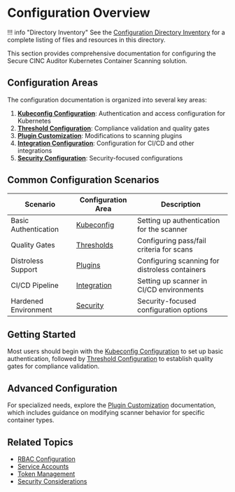 # Configuration Overview

!!! info "Directory Inventory"
    See the [Configuration Directory Inventory](inventory.md) for a complete listing of files and resources in this directory.

This section provides comprehensive documentation for configuring the Secure CINC Auditor Kubernetes Container Scanning solution.

## Configuration Areas

The configuration documentation is organized into several key areas:

1. **[Kubeconfig Configuration](kubeconfig/index.md)**: Authentication and access configuration for Kubernetes
2. **[Threshold Configuration](thresholds/index.md)**: Compliance validation and quality gates
3. **[Plugin Customization](plugins/index.md)**: Modifications to scanning plugins
4. **[Integration Configuration](integration/index.md)**: Configuration for CI/CD and other integrations
5. **[Security Configuration](security/index.md)**: Security-focused configurations

## Common Configuration Scenarios

| Scenario | Configuration Area | Description |
|----------|-------------------|-------------|
| Basic Authentication | [Kubeconfig](kubeconfig/index.md) | Setting up authentication for the scanner |
| Quality Gates | [Thresholds](thresholds/index.md) | Configuring pass/fail criteria for scans |
| Distroless Support | [Plugins](plugins/index.md) | Configuring scanning for distroless containers |
| CI/CD Pipeline | [Integration](integration/index.md) | Setting up scanner in CI/CD environments |
| Hardened Environment | [Security](security/index.md) | Security-focused configuration options |

## Getting Started

Most users should begin with the [Kubeconfig Configuration](kubeconfig/index.md) to set up basic authentication, followed by [Threshold Configuration](thresholds/index.md) to establish quality gates for compliance validation.

## Advanced Configuration

For specialized needs, explore the [Plugin Customization](plugins/index.md) documentation, which includes guidance on modifying scanner behavior for specific container types.

## Related Topics

- [RBAC Configuration](../rbac/index.md)
- [Service Accounts](../service-accounts/index.md)
- [Token Management](../tokens/index.md)
- [Security Considerations](../security/index.md)
